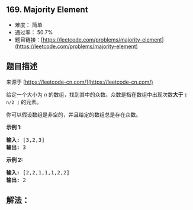 ## 169. Majority Element

- 难度： 简单
- 通过率： 50.7%
- 题目链接：[https://leetcode.com/problems/majority-element](https://leetcode.com/problems/majority-element)


## 题目描述

来源于 [https://leetcode-cn.com/](https://leetcode-cn.com/)

<p>给定一个大小为 <em>n </em>的数组，找到其中的众数。众数是指在数组中出现次数<strong>大于</strong>&nbsp;<code>&lfloor; n/2 &rfloor;</code>&nbsp;的元素。</p>

<p>你可以假设数组是非空的，并且给定的数组总是存在众数。</p>

<p><strong>示例&nbsp;1:</strong></p>

<pre><strong>输入:</strong> [3,2,3]
<strong>输出:</strong> 3</pre>

<p><strong>示例&nbsp;2:</strong></p>

<pre><strong>输入:</strong> [2,2,1,1,1,2,2]
<strong>输出:</strong> 2
</pre>


## 解法：